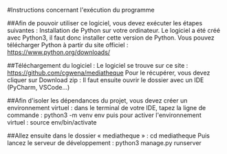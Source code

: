 #Instructions concernant l'exécution du programme

##Afin de pouvoir utiliser ce logiciel, vous devez exécuter les étapes suivantes :
Installation de Python sur votre ordinateur.
Le logiciel a été créé avec Python3, il faut donc installer cette version de Python. 
Vous pouvez télécharger Python à partir du site officiel : https://www.python.org/downloads/

##Téléchargement du logiciel :
Le logiciel se trouve sur ce site : https://github.com/cgwena/mediatheque
Pour le récupérer, vous devez cliquer sur Download zip :
Il faut ensuite ouvrir le dossier avec un IDE (PyCharm, VSCode...)

##Afin d'isoler les dépendances du projet, vous devez créer un environnement virtuel : dans le terminal de votre IDE, tapez la ligne de commande :
  python3 -m venv env
puis pour activer l'environnement virtuel : 
  source env/bin/activate 
  
##Allez ensuite dans le dossier « mediatheque » : 
	cd mediatheque
	Puis lancez le serveur de développement : 
	python3 manage.py runserver
